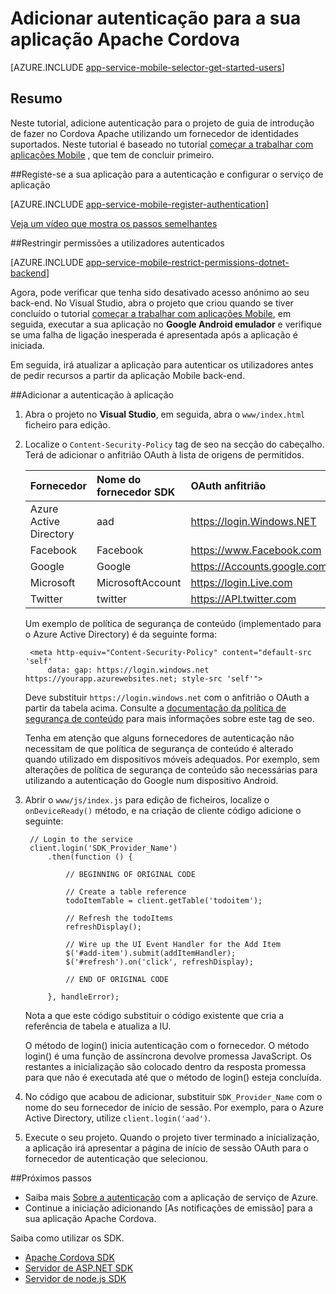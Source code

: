 <properties
    pageTitle="Adicionar autenticação em Apache Cordova aplicações Mobile | Azure de aplicação de serviço"
    description="Saiba como utilizar aplicações móveis no serviço de aplicação do Azure para autenticar os utilizadores da sua aplicação Apache Cordova através de uma variedade de fornecedores de identidade, incluindo Google, Facebook, Twitter e Microsoft."
    services="app-service\mobile"
    documentationCenter="javascript"
    authors="adrianhall"
    manager="erikre"
    editor=""/>

<tags
    ms.service="app-service-mobile"
    ms.workload="na"
    ms.tgt_pltfrm="mobile-html"
    ms.devlang="javascript"
    ms.topic="article"
    ms.date="10/01/2016"
    ms.author="adrianha"/>

# <a name="add-authentication-to-your-apache-cordova-app"></a>Adicionar autenticação para a sua aplicação Apache Cordova

[AZURE.INCLUDE [app-service-mobile-selector-get-started-users](../../includes/app-service-mobile-selector-get-started-users.md)]
    
## <a name="summary"></a>Resumo

Neste tutorial, adicione autenticação para o projeto de guia de introdução de fazer no Cordova Apache utilizando um fornecedor de identidades suportados. Neste tutorial é baseado no tutorial [começar a trabalhar com aplicações Mobile] , que tem de concluir primeiro.

##<a name="register"></a>Registe-se a sua aplicação para a autenticação e configurar o serviço de aplicação

[AZURE.INCLUDE [app-service-mobile-register-authentication](../../includes/app-service-mobile-register-authentication.md)]

[Veja um vídeo que mostra os passos semelhantes](https://channel9.msdn.com/series/Azure-connected-services-with-Cordova/Azure-connected-services-task-8-Azure-authentication)

##<a name="permissions"></a>Restringir permissões a utilizadores autenticados

[AZURE.INCLUDE [app-service-mobile-restrict-permissions-dotnet-backend](../../includes/app-service-mobile-restrict-permissions-dotnet-backend.md)]

Agora, pode verificar que tenha sido desativado acesso anónimo ao seu back-end. No Visual Studio, abra o projeto que criou quando se tiver concluído o tutorial [começar a trabalhar com aplicações Mobile], em seguida, executar a sua aplicação no **Google Android emulador** e verifique se uma falha de ligação inesperada é apresentada após a aplicação é iniciada.

Em seguida, irá atualizar a aplicação para autenticar os utilizadores antes de pedir recursos a partir da aplicação Mobile back-end.

##<a name="add-authentication"></a>Adicionar a autenticação à aplicação

1. Abra o projeto no **Visual Studio**, em seguida, abra o `www/index.html` ficheiro para edição.

2. Localize o `Content-Security-Policy` tag de seo na secção do cabeçalho.  Terá de adicionar o anfitrião OAuth à lista de origens de permitidos.

  	| Fornecedor               | Nome do fornecedor SDK | OAuth anfitrião                  |
  	| :--------------------- | :---------------- | :-------------------------- |
  	| Azure Active Directory | aad               | https://login.Windows.NET   |
  	| Facebook               | Facebook          | https://www.Facebook.com    |
  	| Google                 | Google            | https://Accounts.google.com |
  	| Microsoft              | MicrosoftAccount  | https://login.Live.com      |
  	| Twitter                | twitter           | https://API.twitter.com     |

    Um exemplo de política de segurança de conteúdo (implementado para o Azure Active Directory) é da seguinte forma:

        <meta http-equiv="Content-Security-Policy" content="default-src 'self'
            data: gap: https://login.windows.net https://yourapp.azurewebsites.net; style-src 'self'">

    Deve substituir `https://login.windows.net` com o anfitrião o OAuth a partir da tabela acima.  Consulte a [documentação da política de segurança de conteúdo] para mais informações sobre este tag de seo.

    Tenha em atenção que alguns fornecedores de autenticação não necessitam de que política de segurança de conteúdo é alterado quando utilizado em dispositivos móveis adequados.  Por exemplo, sem alterações de política de segurança de conteúdo são necessárias para utilizando a autenticação do Google num dispositivo Android.

3. Abrir o `www/js/index.js` para edição de ficheiros, localize o `onDeviceReady()` método, e na criação de cliente código adicione o seguinte:

        // Login to the service
        client.login('SDK_Provider_Name')
            .then(function () {

                // BEGINNING OF ORIGINAL CODE

                // Create a table reference
                todoItemTable = client.getTable('todoitem');

                // Refresh the todoItems
                refreshDisplay();

                // Wire up the UI Event Handler for the Add Item
                $('#add-item').submit(addItemHandler);
                $('#refresh').on('click', refreshDisplay);

                // END OF ORIGINAL CODE

            }, handleError);

    Nota a que este código substituir o código existente que cria a referência de tabela e atualiza a IU.

    O método de login() inicia autenticação com o fornecedor. O método login() é uma função de assíncrona devolve promessa JavaScript.  Os restantes a inicialização são colocado dentro da resposta promessa para que não é executada até que o método de login() esteja concluída.

4. No código que acabou de adicionar, substituir `SDK_Provider_Name` com o nome do seu fornecedor de início de sessão. Por exemplo, para o Azure Active Directory, utilize `client.login('aad')`.

4. Execute o seu projeto.  Quando o projeto tiver terminado a inicialização, a aplicação irá apresentar a página de início de sessão OAuth para o fornecedor de autenticação que selecionou.

##<a name="next-steps"></a>Próximos passos

* Saiba mais [Sobre a autenticação] com a aplicação de serviço de Azure.
* Continue a iniciação adicionando [As notificações de emissão] para a sua aplicação Apache Cordova.

Saiba como utilizar os SDK.

* [Apache Cordova SDK]
* [Servidor de ASP.NET SDK]
* [Servidor de node.js SDK]

<!-- URLs. -->
[Começar a trabalhar com aplicações Mobile]: app-service-mobile-cordova-get-started.md
[Documentação da política de segurança de conteúdo]: https://cordova.apache.org/docs/en/latest/guide/appdev/whitelist/index.html
[Notificações de emissão]: app-service-mobile-cordova-get-started-push.md
[Sobre a autenticação]: app-service-mobile-auth.md
[Apache Cordova SDK]: app-service-mobile-cordova-how-to-use-client-library.md 
[Servidor de ASP.NET SDK]: app-service-mobile-dotnet-backend-how-to-use-server-sdk.md
[Servidor de node.js SDK]: app-service-mobile-node-backend-how-to-use-server-sdk.md
